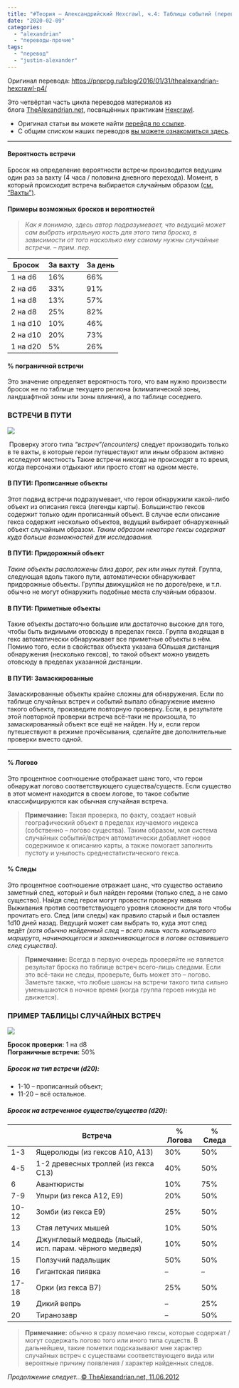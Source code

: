 ```yaml
---
title: "#Теория — Александрийский Hexcrawl, ч.4: Таблицы событий (перевод)"
date: "2020-02-09"
categories: 
  - "alexandrian"
  - "переводы-прочие"
tags: 
  - "перевод"
  - "justin-alexander"
---
```


Оригинал перевода: https://pnprpg.ru/blog/2016/01/31/thealexandrian-hexcrawl-p4/  

Это четвёртая часть цикла переводов материалов из блога [TheAlexandrian.net](http://thealexandrian.net/), посвящённых практикам [Hexcrawl](http://ru.rpg.wikia.com/wiki/%D0%97%D0%B0%D1%87%D0%B8%D1%81%D1%82%D0%BA%D0%B0_%D0%BA%D0%B0%D1%80%D1%82%D1%8B).

- Оригинал статьи вы можете найти [перейдя по ссылке](http://thealexandrian.net/wordpress/17333/roleplaying-games/hexcrawl-part-4-encounter-tables).
- С общим списком наших переводов [вы можете ознакомиться здесь](http://pnprpg.ru/translations/).

* * *

#### Вероятность встречи

Бросок на определение вероятности встречи производится ведущим один раз за вахту (4 часа / половина дневного перехода). Момент, в который происходит встреча выбирается случайным образом [(см. “Вахты”)](http://pnprpg.ru/blog/2016/01/18/thealexandrian-hexcrawl-p2/).

#### Примеры возможных бросков и вероятностей

> _Как я понимаю, здесь автор подразумевает, что ведущий может сам выбрать игральную кость для этого типа броска, в зависимости от того насколько ему самому нужны случайные встречи. – прим. пер._

| Бросок | За вахту | За день |
| --- | --- | --- |
| 1 на d6 | 16% | 66% |
| 2 на d6 | 33% | 91% |
| 1 на d8 | 13% | 57% |
| 2 на d8 | 25% | 82% |
| 1 на d10 | 10% | 46% |
| 2 на d10 | 20% | 73% |
| 1 на d20 | 5% | 26% |

#### % пограничной встречи

Это значение определяет вероятность того, что вам нужно произвести бросок не по таблице текущего региона (климатической зоны, ландшафтной зоны или зоны влияния), а по таблице соседнего.

### ВСТРЕЧИ В ПУТИ

![](images/BWwM2cH.png)

 Проверку этого типа _“встреч”(encounters)_ следует производить только в те вахты, в которые герои путешествуют или иным образом активно исследуют местность Такие встречи никогда не происходят в то время, когда персонажи отдыхают или просто стоят на одном месте.

#### В ПУТИ: Прописанные объекты

Этот подвид встречи подразумевает, что герои обнаружили какой-либо объект из описания гекса (легенды карты). Большинство гексов содержит только один прописанный объект. В случае если описание гекса содержит несколько объектов, ведущий выбирает обнаруженный объект случайным образом. _Таким образом некоторе гексы содержат куда больше возможностей для исследования._

#### В ПУТИ: Придорожный объект

_Такие объекты расположены близ дорог, рек или иных путей._ Группа, следующая вдоль такого пути, автоматически обнаруживает придорожные объекты. Группы движущийся не по дороге/реке, и т.п. обычно не могут обнаружить подобные места случайным образом.

#### В ПУТИ: Приметные объекты

Такие объекты достаточно большие или достаточно высокие для того, чтобы быть видимыми отовсюду в пределах гекса. Группа входящая в гекс автоматически обнаруживает все приметные объекты в нём. Помимо того, если в свойствах объекта указана бОльшая дистанция обнаружения (несколько гексов), то такой объект можно увидеть отовсюду в пределах указанной дистанции.

#### В ПУТИ: Замаскированные

Замаскированные объекты крайне сложны для обнаружения. Если по таблице случайных встреч и событий выпало обнаружение именно такого объекта, произведите повторную проверку. Если, в результате этой повторной проверки встреча всё-таки не произошла, то замаскированный объект все ещё не найден. Ну и, если герои путешествуют в режиме прочёсывания, сделайте две дополнительные проверки вместо одной.

* * *

#### % Логово

Это процентное соотношение отображает шанс того, что герои обнаружат логово соответствующего существа/существ. Если существо в этот момент находится в своем логове, то такое событие классифицируются как обычная случайная встреча.

> **Примечание:** Такая проверка, по факту, создает новый географический объект в пределах изучаемого индекса (собственно – логово существа). Таким образом, моя система случайных событий/встреч автоматически добавляет новое содержимое к описанию карты, а также помогает заполнить пустоту и унылость среднестатистического гекса.

#### % Следы

Это процентное соотношение отражает шанс, что существо оставило заметный след, который и был найден героями (только след, а не само существо). Найдя след герои могут провести проверку навыка Выживания против соответствующего уровня сложности для того чтобы прочитать его. След (или следы) как правило старый и был оставлен 1d10 дней назад. Ведущий может сам выбрать то, куда этот след ведёт _(хотя обычно найденный след – всего лишь часть кольцевого маршрута, начинающегося и заканчивающегося в логове оставившего след существа)_.

> **Примечание:** Всегда в первую очередь проверяйте не является результат броска по таблице встреч всего-лишь следами. Если это всё-таки не следы, проверьте, быть может это – логово. Заметьте также, что любые шансы на встречи такого типа сильно уменьшаются в ночное время (когда группа героев никуда не движется).

### ПРИМЕР ТАБЛИЦЫ СЛУЧАЙНЫХ ВСТРЕЧ

![](images/y2NXEyQ.png)

**Бросок проверки:** 1 на d8  
**Пограничные встречи:** 50%

##### Бросок на тип встречи (d20):

- 1-10 – прописанный объект;
- 11-20 – всё остальное.

##### Бросок на встреченное существо/существа (d20):

|  | Встреча | % Логова | % Следа |
| --- | --- | --- | --- |
| 1-3 | Ящеролюды (из гексов A10, A13) | 30% | 50% |
| 4-5 | 1-2 древесных троллей (из гекса C13) | 40% | 50% |
| 6 | Авантюристы | 10% | 75% |
| 7-9 | Упыри (из гекса A12, E9) | 20% | 50% |
| 10-12 | Зомби (из гекса E9) | 25% | 50% |
| 13 | Стая летучих мышей | 10% | 50% |
| 14 | Джунглевый медведь (лысый, исп. парам. чёрного медведя) | 10% | 50% |
| 15 | Ползучий падальщик | 50% | 50% |
| 16 | Гигантская пиявка | – | – |
| 17-18 | Орки (из гекса B7) | 25% | 50% |
| 19 | Дикий вепрь | – | 25% |
| 20 | Тиранозавр | – | 50% |

> **Примечание:** обычно я сразу помечаю гексы, которые содержат / могут содержать логово того или иного типа существ. В дальнейшем, такие пометки подсказывают мне характер случайных встреч с существами соответствующего вида или вероятные причину появления / характер найденных следов.

_Продолжение следует…_[© TheAlexandrian.net, 11.06.2012](http://thealexandrian.net/wordpress/17333/roleplaying-games/hexcrawl-part-4-encounter-tables)
